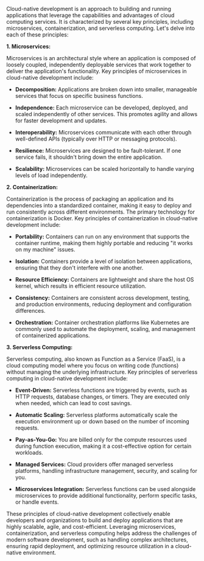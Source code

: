 Cloud-native development is an approach to building and running applications that leverage the capabilities and advantages of cloud computing services. It is characterized by several key principles, including microservices, containerization, and serverless computing. Let's delve into each of these principles:

**1. Microservices:**

Microservices is an architectural style where an application is composed of loosely coupled, independently deployable services that work together to deliver the application's functionality. Key principles of microservices in cloud-native development include:

- **Decomposition:** Applications are broken down into smaller, manageable services that focus on specific business functions.

- **Independence:** Each microservice can be developed, deployed, and scaled independently of other services. This promotes agility and allows for faster development and updates.

- **Interoperability:** Microservices communicate with each other through well-defined APIs (typically over HTTP or messaging protocols).

- **Resilience:** Microservices are designed to be fault-tolerant. If one service fails, it shouldn't bring down the entire application.

- **Scalability:** Microservices can be scaled horizontally to handle varying levels of load independently.

**2. Containerization:**

Containerization is the process of packaging an application and its dependencies into a standardized container, making it easy to deploy and run consistently across different environments. The primary technology for containerization is Docker. Key principles of containerization in cloud-native development include:

- **Portability:** Containers can run on any environment that supports the container runtime, making them highly portable and reducing "it works on my machine" issues.

- **Isolation:** Containers provide a level of isolation between applications, ensuring that they don't interfere with one another.

- **Resource Efficiency:** Containers are lightweight and share the host OS kernel, which results in efficient resource utilization.

- **Consistency:** Containers are consistent across development, testing, and production environments, reducing deployment and configuration differences.

- **Orchestration:** Container orchestration platforms like Kubernetes are commonly used to automate the deployment, scaling, and management of containerized applications.

**3. Serverless Computing:**

Serverless computing, also known as Function as a Service (FaaS), is a cloud computing model where you focus on writing code (functions) without managing the underlying infrastructure. Key principles of serverless computing in cloud-native development include:

- **Event-Driven:** Serverless functions are triggered by events, such as HTTP requests, database changes, or timers. They are executed only when needed, which can lead to cost savings.

- **Automatic Scaling:** Serverless platforms automatically scale the execution environment up or down based on the number of incoming requests.

- **Pay-as-You-Go:** You are billed only for the compute resources used during function execution, making it a cost-effective option for certain workloads.

- **Managed Services:** Cloud providers offer managed serverless platforms, handling infrastructure management, security, and scaling for you.

- **Microservices Integration:** Serverless functions can be used alongside microservices to provide additional functionality, perform specific tasks, or handle events.

These principles of cloud-native development collectively enable developers and organizations to build and deploy applications that are highly scalable, agile, and cost-efficient. Leveraging microservices, containerization, and serverless computing helps address the challenges of modern software development, such as handling complex architectures, ensuring rapid deployment, and optimizing resource utilization in a cloud-native environment.
